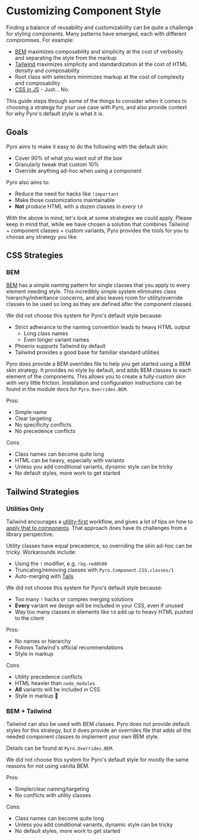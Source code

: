 # Customizing Component Style

Finding a balance of reusability and customizability can be quite a challenge for styling components. Many patterns have emerged, each with different compromises. For example:

- [BEM](https://getbem.com/) maximizes composability and simplicity at the cost of verbosity and separating the style from the markup
- [Tailwind](https://tailwindcss.com/) maximizes simplicity and standardization at the cost of HTML density and composability
- Root class with selectors minimizes markup at the cost of complexity and composability
- [CSS in JS](https://cssinjs.org/) - Just... No.

This guide steps through some of the things to consider when it comes to choosing a strategy for _your_ use case with Pyro, and also provide context for why Pyro's default style is what it is.

## Goals

Pyro aims to make it easy to do the following with the default skin:

- Cover 90% of what you want out of the box
- Granularly tweak that custom 10%
- Override anything ad-hoc when using a component

Pyro also aims to:

- Reduce the need for hacks like `!important`
- Make those customizations maintainable
- **Not** produce HTML with a dozen classes in _every_ `td`

With the above in mind, let's look at some strategies we could apply. Please keep in mind that, while we have chosen a solution that combines Tailwind + component classes + custom variants, Pyro provides the tools for you to choose any strategy you like.

## CSS Strategies

### BEM

[BEM](https://getbem.com/) has a simple naming pattern for single classes that you apply to every element needing style. This incredibly simple system eliminates class hierarchy/inheritance concerns, and also leaves room for utility/override classes to be used so long as they are defined after the component classes.

We did not choose this system for Pyro's default style because:

- Strict adherance to the naming convention leads to heavy HTML output
  - Long class names
  - Even longer variant names
- Phoenix supports Tailwind by default
- Tailwind provides a good base for familiar standard utilities

Pyro does provide a BEM overrides file to help you get started using a BEM skin strategy. It provides no style by default, and adds BEM classes to each element of the components. This allows you to create a fully-custom skin with very little friction. Installation and configuration instructions can be found in the module docs for `Pyro.Overrides.BEM`.

Pros:

- Simple name
- Clear targeting
- No specificity conflicts
- No precedence conflicts

Cons:

- Class names can become quite long
- HTML can be heavy, especially with variants
- Unless you add conditional variants, dynamic style can be tricky
- No default styles, more work to get started

## Tailwind Strategies

### Utilities Only

Tailwind encourages a [utility-first](https://tailwindcss.com/docs/utility-first) workflow, and gives a lot of tips on how to [apply that to components](https://tailwindcss.com/docs/reusing-styles). That approach does have its challenges from a library perspective.

Utility classes have equal precedence, so overriding the skin ad-hoc can be tricky. Workarounds include:

- Using the `!` modifier, e.g. `!bg-red0500`
- Truncating/removing classes with `Pyro.Component.CSS.classes/1`
- Auto-merging with [Tails](https://hexdocs.pm/tails/Tails.html)

We did not choose this system for Pyro's default style because:

- Too many `!` hacks or complex merging solutions
- **Every** variant we design will be included in your CSS, even if unused
- Way too many classes in elements like `td` add up to heavy HTML pushed to the client

Pros:

- No names or hierarchy
- Follows Tailwind's official recommendations
- Style in markup

Cons:

- Utility precedence conflicts
- HTML heavier than `node_modules`
- **All** variants will be included in CSS
- Style in markup 🤣

### BEM + Tailwind

Tailwind can also be used with BEM classes. Pyro does not provide default styles for this strategy, but it does provide an overrides file that adds all the needed component classes to implement your own BEM style.

Details can be found at `Pyro.Overrides.BEM`.

We did not choose this system for Pyro's default style for mostly the same reasons for not using vanilla BEM.

Pros:

- Simple/clear naming/targeting
- No conflicts with utility classes

Cons:

- Class names can become quite long
- Unless you add conditional variants, dynamic style can be tricky
- No default styles, more work to get started

